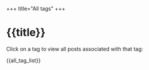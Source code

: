 +++
title="All tags"
+++

# {{title}}

Click on a tag to view all posts associated with that tag:

{{all_tag_list}}